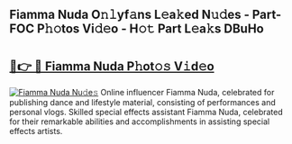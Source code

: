 ## Fiamma Nuda O𝚗𝚕yf𝚊ns L𝚎a𝚔ed N𝚞𝚍es - Part-FOC P𝚑𝚘tos Vi𝚍𝚎o - H𝚘𝚝 Part L𝚎a𝚔s DBuHo

# <h2><a href="http://kfe15j.oniu.top/?m=Fiamma+Nuda">🔗👉 🔴 Fiamma Nuda P𝚑ot𝚘𝚜 V𝚒d𝚎o</a></h2>

[![Fiamma Nuda Nu𝚍e𝚜](https://i.imgur.com/0qMVB7G.gif)](http://kfe15j.oniu.top/?m=Fiamma+Nuda)
Online influencer Fiamma Nuda, celebrated for publishing dance and lifestyle material, consisting of performances and personal vlogs. Skilled special effects assistant Fiamma Nuda, celebrated for their remarkable abilities and accomplishments in assisting special effects artists.  

